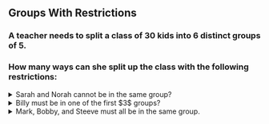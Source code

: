 ## Groups With Restrictions
### A teacher needs to split a class of $30$ kids into $6$ distinct groups of $5$.  
### How many ways can she split up the class with the following restrictions:

<details>
  $\dfrac{30!}{5!^6} \cdot \dfrac{5 \cdot 5}{5 \cdot 6 - 1}$
  <summary>Sarah and Norah cannot be in the same group?</summary>
</details>

<details>
  $\dfrac{30!}{5!^6} \cdot \dfrac{1}{2}$
  <summary>Billy must be in one of the first $3$ groups?</summary>
</details>

<details>
  $\dfrac{30!}{5!^6} \cdot \dfrac{4}{5 \cdot 5 + 4}$
  <summary>Mark, Bobby, and Steeve must all be in the same group.</summary>
</details>
